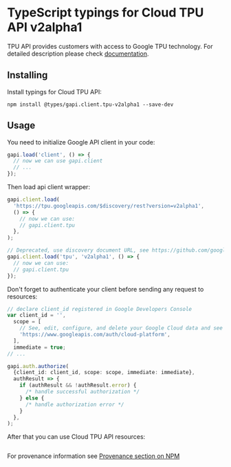 # TypeScript typings for Cloud TPU API v2alpha1

TPU API provides customers with access to Google TPU technology.
For detailed description please check [documentation](https://cloud.google.com/tpu/).

## Installing

Install typings for Cloud TPU API:

```
npm install @types/gapi.client.tpu-v2alpha1 --save-dev
```

## Usage

You need to initialize Google API client in your code:

```typescript
gapi.load('client', () => {
  // now we can use gapi.client
  // ...
});
```

Then load api client wrapper:

```typescript
gapi.client.load(
  'https://tpu.googleapis.com/$discovery/rest?version=v2alpha1',
  () => {
    // now we can use:
    // gapi.client.tpu
  },
);
```

```typescript
// Deprecated, use discovery document URL, see https://github.com/google/google-api-javascript-client/blob/master/docs/reference.md#----gapiclientloadname----version----callback--
gapi.client.load('tpu', 'v2alpha1', () => {
  // now we can use:
  // gapi.client.tpu
});
```

Don't forget to authenticate your client before sending any request to resources:

```typescript
// declare client_id registered in Google Developers Console
var client_id = '',
  scope = [
    // See, edit, configure, and delete your Google Cloud data and see the email address for your Google Account.
    'https://www.googleapis.com/auth/cloud-platform',
  ],
  immediate = true;
// ...

gapi.auth.authorize(
  {client_id: client_id, scope: scope, immediate: immediate},
  authResult => {
    if (authResult && !authResult.error) {
      /* handle successful authorization */
    } else {
      /* handle authorization error */
    }
  },
);
```

After that you can use Cloud TPU API resources: <!-- TODO: make this work for multiple namespaces -->

```typescript

```

For provenance information see [Provenance section on NPM](https://www.npmjs.com/package/@maxim_mazurok/gapi.client.tpu-v2alpha1#Provenance:~:text=none-,Provenance,-Built%20and%20signed)
